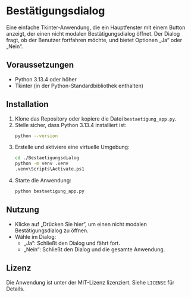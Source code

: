 # Bestätigungsdialog

Eine einfache Tkinter-Anwendung, die ein Hauptfenster mit einem Button anzeigt, der einen nicht modalen Bestätigungsdialog öffnet. Der Dialog fragt, ob der Benutzer fortfahren möchte, und bietet Optionen „Ja“ oder „Nein“.

## Voraussetzungen
- Python 3.13.4 oder höher
- Tkinter (in der Python-Standardbibliothek enthalten)

## Installation
1. Klone das Repository oder kopiere die Datei `bestaetigung_app.py`.
2. Stelle sicher, dass Python 3.13.4 installiert ist:
   ```bash
   python --version
   ```
3. Erstelle und aktiviere eine virtuelle Umgebung:
   ```bash
   cd ./Bestaetigungsdialog
   python -m venv .venv
   .venv\Scripts\Activate.ps1
   ```
4. Starte die Anwendung:
   ```bash
   python bestaetigung_app.py
   ```

## Nutzung
- Klicke auf „Drücken Sie hier“, um einen nicht modalen Bestätigungsdialog zu öffnen.
- Wähle im Dialog:
  * „Ja“: Schließt den Dialog und fährt fort.
  * „Nein“: Schließt den Dialog und die gesamte Anwendung.

## Lizenz
Die Anwendung ist unter der MIT-Lizenz lizenziert. Siehe `LICENSE` für Details.